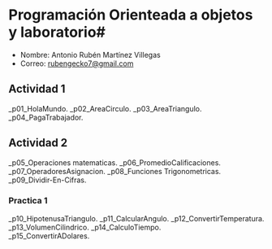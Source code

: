 # Programación  Orienteada a objetos y laboratorio#

- Nombre: Antonio Rubén Martínez Villegas
- Correo: rubengecko7@gmail.com

## Actividad 1

_p01_HolaMundo.
_p02_AreaCirculo.
_p03_AreaTriangulo.
_p04_PagaTrabajador.


## Actividad 2

_p05_Operaciones matematicas.
_p06_PromedioCalificaciones.
_p07_OperadoresAsignacion.
_p08_Funciones Trigonometricas.
_p09_Dividir-En-Cifras.

### Practica 1

_p10_HipotenusaTriangulo.
_p11_CalcularAngulo.
_p12_ConvertirTemperatura.
_p13_VolumenCilindrico.
_p14_CalculoTiempo.    
_p15_ConvertirADolares.
